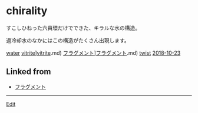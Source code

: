 # chirality

[](https://gyazo.com/b20a991dbfbf3df77180b408e51a3f0d)

すこしひねった六員環だけでできた、キラルな水の構造。

過冷却水のなかにはこの構造がたくさん出現します。



[water](water.md) [vitrite](vitrite.md)][vitrite](vitrite.md).md) [フラグメント](フラグメント.md)][フラグメント](フラグメント.md).md) [twist](twist.md)  [2018-10-23](2018-10-23.md) 



## Linked from

* [フラグメント](フラグメント.md)


----
[Edit](https://github.com/vitroid/vitroid.github.io/edit/master/MD/chirality.md)
